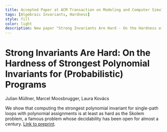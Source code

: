```yaml
---
title: Accepted Paper at ACM Transaction on Modeling and Computer Simulation 2024
tags: [Algebraic Invariants, Hardness]  
style: fill
color: light
description: New paper "Strong Invariants Are Hard - On the Hardness of Strongest Polynomial Invariants for (Probabilistic) Programs" accepted and to be presented at POPL 2024, the 51st ACM SIGPLAN Symposium on Principles of Programming Languages.
---
```


# Strong Invariants Are Hard: On the Hardness of Strongest Polynomial Invariants for (Probabilistic) Programs
Julian Müllner, Marcel Moosbrugger, Laura Kovács

We show that computing the strongest polynomial invariant for single-path loops with polynomial assignments is at least as hard as the Skolem problem, a famous problem whose decidability has been open for almost a century.
[Link to preprint](https://arxiv.org/abs/2307.10902).
